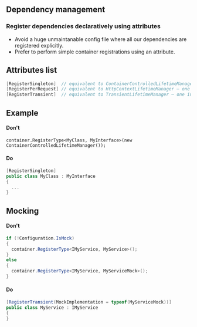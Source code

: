 ## Dependency management

### Register dependencies declaratively using attributes

- Avoid a huge unmaintanable config file where all our dependencies are registered explicitly.
- Prefer to perform simple container registrations using an attribute.

## Attributes list
```c#
[RegisterSingleton]  // equivalent to ContainerControlledLifetimeManager – one instance shared for the lifetime of the application
[RegisterPerRequest] // equivalent to HttpContextLifetimeManager – one instance created and shared for each web request
[RegisterTransient]  // equivalent to TransientLifetimeManager – one instance created each time requested from the container, never shared
```

## Example

#### Don't

```
container.RegisterType<MyClass, MyInterface>(new ContainerControlledLifetimeManager());
````

#### Do
```c#
[RegisterSingleton]
public class MyClass : MyInterface 
{
  ...
}
```

## Mocking

#### Don't
``` c#
if (!Configuration.IsMock)
{
  container.RegisterType<IMyService, MyService>();
}
else
{
  container.RegisterType<IMyService, MyServiceMock>();
}
```

#### Do
``` c#
[RegisterTransient(MockImplementation = typeof(MyServiceMock))] 
public class MyService : IMyService
{
}
```